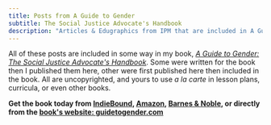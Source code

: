 ```yaml
---
title: Posts from A Guide to Gender
subtitle: The Social Justice Advocate's Handbook
description: "Articles & Edugraphics from IPM that are included in A Guide to Gender: The Social Justice Advocate's Handbook by Sam Killermann"
---
```


All of these posts are included in some way in my book, [_A Guide to Gender: The Social Justice Advocate's Handbook_](/books/guide-to-gender). Some were written for the book then I published them here, other were first published here then included in the book. All are uncopyrighted, and yours to use _a la carte_ in lesson plans, curricula, or even other books.

**Get the book today from [IndieBound](https://www.indiebound.org/book/9780989760249), [Amazon](http://guidetogender.com/img/bookstore-logo-amazon.png), [Barnes & Noble](http://www.barnesandnoble.com/w/a-guide-to-gender-sam-killermann/1126010926?ean=9780989760249), or directly from the [book's website: guidetogender.com](https://guidetogender.com)**